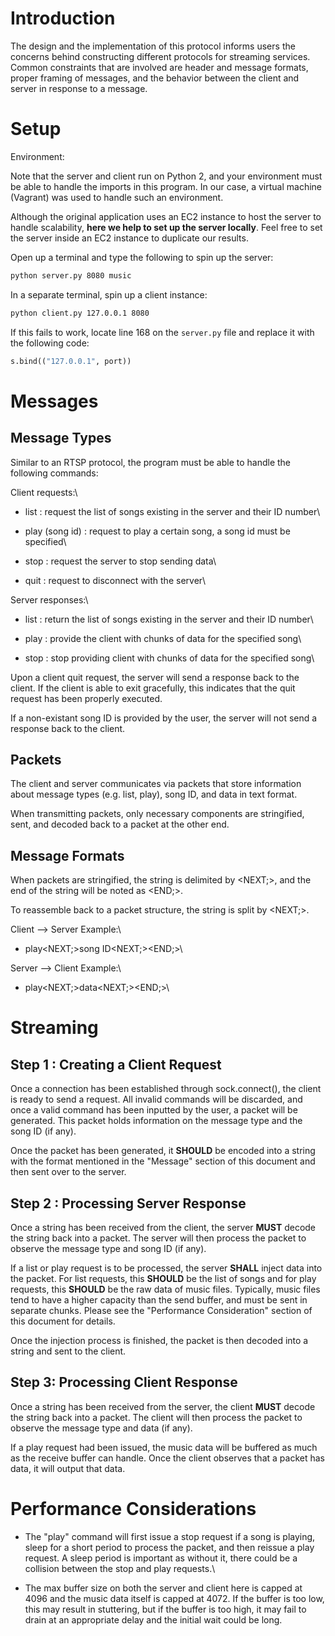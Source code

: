 # Introduction

The design and the implementation of this protocol informs users the concerns behind constructing different protocols for streaming services. Common constraints that are involved are header and message formats, proper framing of messages, and the behavior between the client and server in response to a message. 

# Setup

Environment:

Note that the server and client run on Python 2, and your environment must be able to handle the imports in this program. In our case, a virtual machine (Vagrant) was used to handle such an environment. 

Although the original application uses an EC2 instance to host the server to handle scalability, **here we help to set up the server locally**. Feel free to set the server inside an EC2 instance to duplicate our results. 

Open up a terminal and type the following to spin up the server:  

```bash
python server.py 8080 music
``` 

In a separate terminal, spin up a client instance: 

```bash
python client.py 127.0.0.1 8080
```

If this fails to work, locate line 168 on the `server.py` file and replace it with the following code:

```python
s.bind(("127.0.0.1", port))
```

# Messages

## Message Types

Similar to an RTSP protocol, the program must be able to handle the following commands: 

Client requests:\

  - list : request the list of songs existing in the server and their ID number\

  - play (song id) : request to play a certain song, a song id must be specified\

  - stop : request the server to stop sending data\

  - quit : request to disconnect with the server\


Server responses:\

  - list : return the list of songs existing in the server and their ID number\

  - play : provide the client with chunks of data for the specified song\

  - stop : stop providing client with chunks of data for the specified song\ 


Upon a client quit request, the server will send a response back to the client. If the client is able to exit gracefully, this indicates that the quit request has been properly executed.   

If a non-existant song ID is provided by the user, the server will not send a response back to the client.  


## Packets 

The client and server communicates via packets that store information about message types (e.g. list, play), song ID, and data in text format.

When transmitting packets, only necessary components are stringified, sent, and decoded back to a packet at the other end. 


## Message Formats 

When packets are stringified, the string is delimited by <NEXT;>, and the end of the string will be noted as <END;>. 

To reassemble back to a packet structure, the string is split by <NEXT;>.  

Client --> Server Example:\

  
  - play<NEXT;>song ID<NEXT;><END;>\


Server --> Client Example:\

  
  - play<NEXT;>data<NEXT;><END;>\



# Streaming

## Step 1 : Creating a Client Request

Once a connection has been established through sock.connect(), the client is ready to send a request. All invalid commands will be discarded, and once a valid command has been inputted by the user, a packet will be generated. This packet holds information on the message type and the song ID (if any). 

Once the packet has been generated, it **SHOULD** be encoded into a string with the format mentioned in the "Message" section of this document and then sent over to the server.

## Step 2 : Processing Server Response 

Once a string has been received from the client, the server **MUST** decode the string back into a packet. The server will then process the packet to observe the message type and song ID (if any). 

If a list or play request is to be processed, the server **SHALL** inject data into the packet. For list requests, this **SHOULD** be the list of songs and for play requests, this **SHOULD** be the raw data of music files. Typically, music files tend to have a higher capacity than the send buffer, and must be sent in separate chunks. Please see the "Performance Consideration" section of this document for details. 

Once the injection process is finished, the packet is then decoded into a string and sent to the client.

## Step 3: Processing Client Response 

Once a string has been received from the server, the client **MUST** decode the string back into a packet. The client will then process the packet to observe the message type and data (if any). 

If a play request had been issued, the music data will be buffered as much as the receive buffer can handle. Once the client observes that a packet has data, it will output that data.  


# Performance Considerations

  - The "play" command will first issue a stop request if a song is playing, sleep for a short period to process the packet, and then reissue a play request. A sleep period is important as without it, there could be a collision between the stop and play requests.\

  - The max buffer size on both the server and client here is capped at 4096 and the music data itself is capped at 4072. If the buffer is too low, this may result in stuttering, but if the buffer is too high, it may fail to drain at an appropriate delay and the initial wait could be long.   


